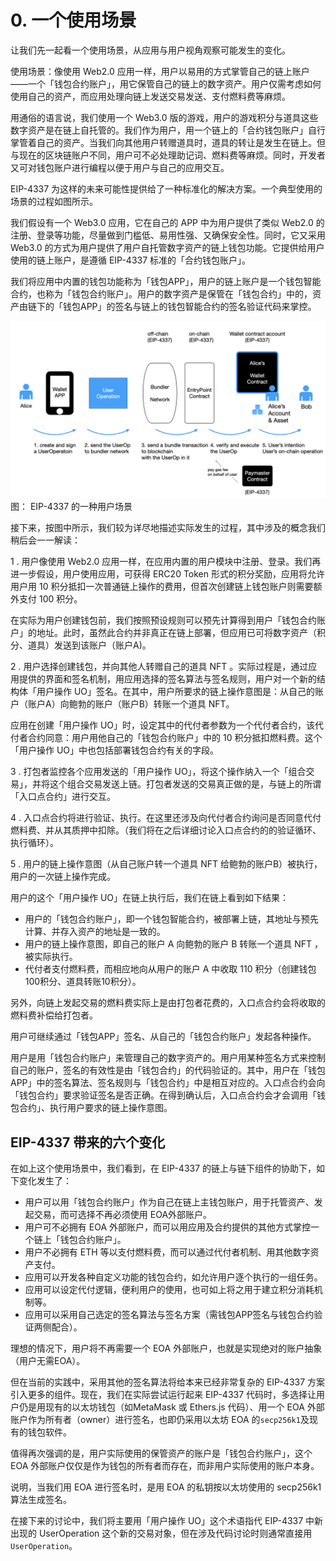 # 0. 一个使用场景

让我们先一起看一个使用场景，从应用与用户视角观察可能发生的变化。

使用场景：像使用 Web2.0 应用一样，用户以易用的方式掌管自己的链上账户——一个「钱包合约账户」，用它保管自己的链上的数字资产。用户仅需考虑如何使用自己的资产，而应用处理向链上发送交易发送、支付燃料费等麻烦。

用通俗的语言说，我们使用一个 Web3.0 版的游戏，用户的游戏积分与道具这些数字资产是在链上自托管的。我们作为用户，用一个链上的「合约钱包账户」自行掌管着自己的资产。当我们向其他用户转赠道具时，道具的转让是发生在链上。但与现在的区块链账户不同，用户可不必处理助记词、燃料费等麻烦。同时，开发者又可对钱包账户进行编程以便于用户与自己的应用交互。

EIP-4337 为这样的未来可能性提供给了一种标准化的解决方案。一个典型使用的场景的过程如图所示。

我们假设有一个 Web3.0 应用，它在自己的 APP 中为用户提供了类似 Web2.0 的注册、登录等功能，尽量做到门槛低、易用性强、又确保安全性。同时，它又采用 Web3.0 的方式为用户提供了用户自托管数字资产的链上钱包功能。它提供给用户使用的链上账户，是遵循 EIP-4337 标准的「合约钱包账户」。

我们将应用中内置的钱包功能称为「钱包APP」，用户的链上账户是一个钱包智能合约，也称为「钱包合约账户」。用户的数字资产是保管在「钱包合约」中的，资产由链下的「钱包APP」的签名与链上的钱包智能合约的签名验证代码来掌控。

![](cnreport/4337-text-report-894fcc04.png)
图： EIP-4337 的一种用户场景

接下来，按图中所示，我们较为详尽地描述实际发生的过程，其中涉及的概念我们稍后会一一解读：

1 . 用户像使用 Web2.0 应用一样，在应用内置的用户模块中注册、登录。我们再进一步假设，用户使用应用，可获得 ERC20 Token 形式的积分奖励，应用将允许用户用 10 积分抵扣一次普通链上操作的费用，但首次创建链上钱包账户则需要额外支付 100 积分。

在实际为用户创建钱包前，我们按照预设规则可以预先计算得到用户「钱包合约账户」的地址。此时，虽然此合约并非真正在链上部署，但应用已可将数字资产（积分、道具）发送到该账户（账户A)。

2 . 用户选择创建钱包，并向其他人转赠自己的道具 NFT 。实际过程是，通过应用提供的界面和签名机制，用应用选择的签名算法与签名规则，用户对一个新的结构体「用户操作 UO」签名。在其中，用户所要求的链上操作意图是：从自己的账户（账户A）向鲍勃的账户（账户B）转账一个道具 NFT。

应用在创建「用户操作 UO」时，设定其中的代付者参数为一个代付者合约，该代付者合约同意：用户用他自己的「钱包合约账户」中的 10 积分抵扣燃料费。这个「用户操作 UO」中也包括部署钱包合约有关的字段。

3 . 打包者监控各个应用发送的「用户操作 UO」，将这个操作纳入一个「组合交易」，并将这个组合交易发送上链。打包者发送的交易真正做的是，与链上的所谓「入口点合约」进行交互。

4 . 入口点合约将进行验证、执行。在这里还涉及向代付者合约询问是否同意代付燃料费、并从其质押中扣除。（我们将在之后详细讨论入口点合约的的验证循环、执行循环）。

5 . 用户的链上操作意图（从自己账户转一个道具 NFT 给鲍勃的账户B）被执行，用户的一次链上操作完成。

用户的这个「用户操作 UO」在链上执行后，我们在链上看到如下结果：

- 用户的「钱包合约账户」，即一个钱包智能合约，被部署上链，其地址与预先计算、并存入资产的地址是一致的。
- 用户的链上操作意图，即自己的账户 A 向鲍勃的账户 B 转账一个道具 NFT ，被实际执行。
- 代付者支付燃料费，而相应地向从用户的账户 A 中收取 110 积分（创建钱包100积分、道具转账10积分）。

另外，向链上发起交易的燃料费实际上是由打包者花费的，入口点合约会将收取的燃料费补偿给打包者。

用户可继续通过「钱包APP」签名、从自己的「钱包合约账户」发起各种操作。

用户是用「钱包合约账户」来管理自己的数字资产的。用户用某种签名方式来控制自己的账户，签名的有效性是由「钱包合约」的代码验证的。其中，用户在「钱包APP」中的签名算法、签名规则与「钱包合约」中是相互对应的。入口点合约会向「钱包合约」要求验证签名是否正确。在得到确认后，入口点合约会才会调用「钱包合约」、执行用户要求的链上操作意图。

## EIP-4337 带来的六个变化

在如上这个使用场景中，我们看到，在 EIP-4337 的链上与链下组件的协助下，如下变化发生了：

- 用户可以用「钱包合约账户」作为自己在链上主钱包账户，用于托管资产、发起交易，而可选择不再必须使用 EOA外部账户。
- 用户可不必拥有 EOA 外部账户，而可以用应用及合约提供的其他方式掌控一个链上「钱包合约账户」。
- 用户不必拥有 ETH 等以支付燃料费，而可以通过代付者机制、用其他数字资产支付。
- 应用可以开发各种自定义功能的钱包合约，如允许用户逐个执行的一组任务。
- 应用可以设定代付逻辑，便利用户的使用，也可如上将之用于建立积分消耗机制等。
- 应用可以采用自己选定的签名算法与签名方案（需钱包APP签名与钱包合约验证两侧配合）。

理想的情况下，用户将不再需要一个 EOA 外部账户，也就是实现绝对的账户抽象（用户无需EOA）。

但在当前的实践中，采用其他的签名算法将给本来已经非常复杂的 EIP-4337 方案引入更多的组件。现在，我们在实际尝试运行起来 EIP-4337 代码时，多选择让用户仍是用现有的以太坊钱包（如MetaMask 或 Ethers.js 代码）、用一个 EOA 外部账户作为所有者（owner）进行签名，也即仍采用以太坊 EOA 的`secp256k1`及现有的钱包软件。

值得再次强调的是，用户实际使用的保管资产的账户是「钱包合约账户」，这个 EOA 外部账户仅仅是作为钱包的所有者而存在，而非用户实际使用的账户本身。

说明，当我们用 EOA 进行签名时，是用 EOA 的私钥按以太坊使用的 secp256k1 算法生成签名。

在接下来的讨论中，我们将主要用「用户操作 UO」这个术语指代 EIP-4337 中新出现的 UserOperation 这个新的交易对象，但在涉及代码讨论时则通常直接用 `UserOperation`。



